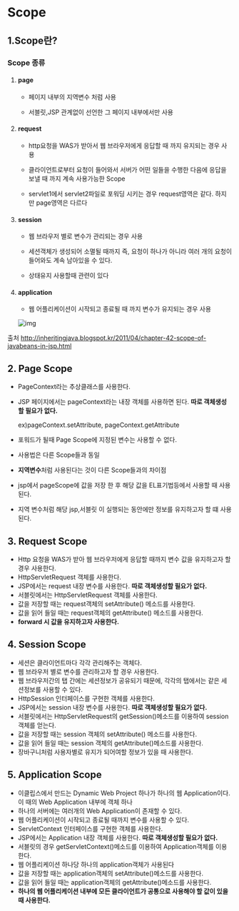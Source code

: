 # Scope

## 1.Scope란?

### Scope 종류

1. #### page 

   - 페이지 내부의 지역변수 처럼 사용

   - 서블릿,JSP 관계없이 선언한 그 페이지 내부에서만 사용 

     

2. #### request

   - http요청을 WAS가 받아서 웹 브라우저에게 응답할 때 까지 유지되는 경우 사용

   - 클라이언트로부터 요청이 들어와서 서버가 어떤 일들을 수행한 다음에 응답을 보낼 때 까지 계속 사용가능한  Scope

   - servlet1에서 servlet2파일로 포워딩 시키는 경우 request영역은 같다. 하지만 page영역은 다르다

     

3. #### session

   - 웹 브라우저 별로 변수가 관리되는 경우 사용

   - 세션객체가 생성되어 소멸될 때까지 즉, 요청이 하나가 아니라 여러 개의 요청이 들어와도 계속 남아있을 수 있다.

   - 상태유지 사용할때 관련이 있다

     

4. #### application

   - 웹 어플리케이션이 시작되고 종료될 때 까지 변수가 유지되는 경우 사용

     

   ![img](https://cphinf.pstatic.net/mooc/20180129_297/1517205425406SvaC6_JPEG/2_5_1_scope_.jpg)

출처 http://inheritingjava.blogspot.kr/2011/04/chapter-42-scope-of-javabeans-in-jsp.html





## 2. Page Scope

- PageContext라는 추상클래스를 사용한다.

- JSP 페이지에서는  pageContext라는 내장 객체를 사용하면 된다.   **따로 객체생성할 필요가 없다.**

  ex)pageContext.setAttribute,  pageContext.getAttribute

- 포워드가 될때 Page Scope에 지정된 변수는 사용할 수 없다.

- 사용법은  다른 Scope들과 동일

- **지역변수**처럼 사용된다는 것이 다른 Scope들과의 차이점

- jsp에서 pageScope에 값을 저장 한 후 해당 값을  EL표기법등에서 사용할 때 사용된다.

- 지역 변수처럼 해당 jsp,서블릿 이 실행되는 동안에만 정보를 유지하고자 할 떄 사용된다.





## 3. Request Scope

- Http 요청을 WAS가 받아 웹 브라우저에게 응답할 때까지 변수 값을 유지하고자 할 경우 사용한다.
- HttpServletRequest 객체를 사용한다.
- JSP에서는 request 내장 변수를 사용한다.  **따로 객체생성할 필요가 없다.**
- 서블릿에서는 HttpServletRequest  객체를 사용한다. 
- 값을 저장할 때는  request객체의 setAttribute() 메소드를 사용한다.
- 값을 읽어 들일 때는 request객체의 getAttribute() 메소드를 사용한다.
- **forward 시 값을 유지하고자 사용한다.**





## 4. Session Scope

- 세션은 클라이언트마다 각각 관리해주는 객체다.
- 웹 브라우저 별로 변수를 관리하고자 할 경우 사용한다.
- 웹 브라우저간의 탭 간에는 세션정보가 공유되기 때문에, 각각의 탭에서는 같은 세션정보를 사용할 수 있다.
- HttpSession 인터페이스를 구현한 객체를 사용한다.
- JSP에서는 session 내장 변수를 사용한다.  **따로 객체생성할 필요가 없다.**
- 서블릿에서는 HttpServletRequest의 getSession()메소드를 이용하여 session 객체를 얻는다.
- 값을 저장할 때는 session 객체의 setAttribute() 메소드를 사용한다.
- 값을 읽어 들일 때는 session 객체의 getAttribute()메소드를 사용한다.
- 장바구니처럼 사용자별로 유지가 되어여할 정보가 있을 때 사용한다.



## 5. Application Scope

- 이클립스에서 만드는 Dynamic Web Project 하나가 하나의 웹 Application이다. 이 때의 Web Application  내부에 객체 하나
- 하나의 서버에는 여러개의 Web Application이 존재할 수 있다.
- 웹 어플리케이션이 시작되고 종료될 때까지 변수를 사용할 수 있다.
- ServletContext 인터페이스를 구현한 객체를 사용한다.
- JSP에서는 Application 내장 객체를 사용한다. **따로 객체생성할 필요가 없다.**
- 서블릿의 경우 getServletContext()메소드를 이용하여 Application객체를 이용한다.
- 웹 어플리케이션 하나당 하나의 application객체가 사용된다
- 값을 저장할 때는 application객체의 setAttribute()메소드를 사용한다.
- 값을 읽어 들일 때는 application객체의 getAttribute()메소드를 사용한다.
- **하나의 웹 어플리케이션 내부에 모든 클라이언트가 공통으로 사용해야 할 값이 있을 때 사용한다.**

